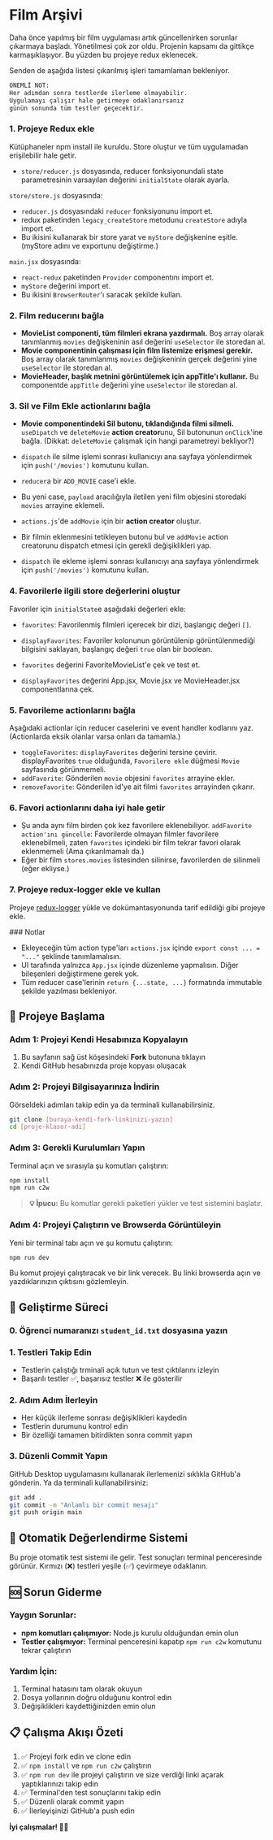 # Film Arşivi

Daha önce yapılmış bir film uygulaması artık güncellenirken sorunlar çıkarmaya başladı. Yönetilmesi çok zor oldu. Projenin kapsamı da gittikçe karmaşıklaşıyor. Bu yüzden bu projeye redux eklenecek.

Senden de aşağıda listesi çıkarılmış işleri tamamlaman bekleniyor.

```sh
ÖNEMLİ NOT:
Her adımdan sonra testlerde ilerleme olmayabilir.
Uygulamayı çalışır hale getirmeye odaklanırsanız
günün sonunda tüm testler geçecektir.
```

### 1. Projeye Redux ekle

Kütüphaneler npm install ile kuruldu. Store oluştur ve tüm uygulamadan erişilebilir hale getir.

- `store/reducer.js` dosyasında, reducer fonksiyonundali state parametresinin varsayılan değerini `initialState` olarak ayarla.

`store/store.js` dosyasında:

- `reducer.js` dosyasındaki `reducer` fonksiyonunu import et.
- redux paketinden `legacy_createStore` metodunu `createStore` adıyla import et.
- Bu ikisini kullanarak bir store yarat ve `myStore` değişkenine eşitle. (myStore adını ve exportunu değiştirme.)

`main.jsx` dosyasında:

- `react-redux` paketinden `Provider` componentını import et.
- `myStore` değerini import et.
- Bu ikisini `BrowserRouter`'ı saracak şekilde kullan.

### 2. Film reducerını bağla

- **MovieList componenti, tüm filmleri ekrana yazdırmalı.** Boş array olarak tanımlanmış `movies` değişkeninin asıl değerini `useSelector` ile storedan al.
- **Movie componentinin çalışması için film listemize erişmesi gerekir.** Boş array olarak tanımlanmış `movies` değişkeninin gerçek değerini yine `useSelector` ile storedan al.
- **MovieHeader, başlık metnini görüntülemek için appTitle'ı kullanır.** Bu componentde `appTitle` değerini yine `useSelector` ile storedan al.

### 3. Sil ve Film Ekle actionlarını bağla

- **Movie componentindeki Sil butonu, tıklandığında filmi silmeli.** `useDipatch` ve `deleteMovie` **action creator**unu, Sil butonunun `onClick`'ine bağla. (Dikkat: `deleteMovie` çalışmak için hangi parametreyi bekliyor?)
- `dispatch` ile silme işlemi sonrası kullanıcıyı ana sayfaya yönlendirmek için `push('/movies')` komutunu kullan.

- `reducer`a bir `ADD_MOVIE` case'i ekle.
- Bu yeni case, `payload` aracılığıyla iletilen yeni film objesini storedaki `movies` arrayine eklemeli.
- `actions.js`'de `addMovie` için bir **action creator** oluştur.
- Bir filmin eklenmesini tetikleyen butonu bul ve `addMovie` action creatorunu dispatch etmesi için gerekli değişiklikleri yap.
- `dispatch` ile ekleme işlemi sonrası kullanıcıyı ana sayfaya yönlendirmek için `push('/movies')` komutunu kullan.

### 4. Favorilerle ilgili store değerlerini oluştur

Favoriler için `initialState`e aşağıdaki değerleri ekle:

- `favorites`: Favorilenmiş filmleri içerecek bir dizi, başlangıç değeri `[]`.
- `displayFavorites`: Favoriler kolonunun görüntülenip görüntülenmediği bilgisini saklayan, başlangıç değeri `true` olan bir boolean.

- `favorites` değerini FavoriteMovieList'e çek ve test et.
- `displayFavorites` değerini App.jsx, Movie.jsx ve MovieHeader.jsx componentlarına çek.

### 5. Favorileme actionlarını bağla

Aşağıdaki actionlar için reducer caselerini ve event handler kodlarını yaz. (Actionlarda eksik olanlar varsa onları da tamamla.)

- `toggleFavorites`: `displayFavorites` değerini tersine çevirir. displayFavorites `true` olduğunda, `Favorilere ekle` düğmesi `Movie` sayfasında görünmemeli.
- `addFavorite`: Gönderilen `movie` objesini `favorites` arrayine ekler.
- `removeFavorite`: Gönderilen id'ye ait filmi `favorites` arrayinden çıkarır.

### 6. Favori actionlarını daha iyi hale getir

- Şu anda aynı film birden çok kez favorilere eklenebiliyor. `addFavorite action'ını güncelle`: Favorilerde olmayan filmler favorilere eklenebilmeli, zaten `favorites` içindeki bir film tekrar favori olarak eklenmemeli (Ama çıkarılmamalı da.)
- Eğer bir film `stores.movies` listesinden silinirse, favorilerden de silinmeli (eğer ekliyse.)

### 7. Projeye redux-logger ekle ve kullan

Projeye [redux-logger](https://github.com/LogRocket/redux-logger) yükle ve dokümantasyonunda tarif edildiği gibi projeye ekle.

### Notlar

- Ekleyeceğin tüm action type'ları `actions.jsx` içinde `export const ... = "..."` şeklinde tanımlamalısın.
- UI tarafında yalnızca `App.jsx` içinde düzenleme yapmalısın. Diğer bileşenleri değiştirmene gerek yok.
- Tüm reducer case'lerinin `return {...state, ...}` formatında immutable şekilde yazılması bekleniyor.

## 🚀 Projeye Başlama

### Adım 1: Projeyi Kendi Hesabınıza Kopyalayın

1. Bu sayfanın sağ üst köşesindeki **Fork** butonuna tıklayın
2. Kendi GitHub hesabınızda proje kopyası oluşacak

### Adım 2: Projeyi Bilgisayarınıza İndirin

Görseldeki adımları takip edin ya da terminali kullanabilirsiniz.

```bash
git clone [buraya-kendi-fork-linkinizi-yazın]
cd [proje-klasor-adi]
```

### Adım 3: Gerekli Kurulumları Yapın

Terminal açın ve sırasıyla şu komutları çalıştırın:

```bash
npm install
npm run c2w
```

> **💡 İpucu:** Bu komutlar gerekli paketleri yükler ve test sistemini başlatır.

### Adım 4: Projeyi Çalıştırın ve Browserda Görüntüleyin

Yeni bir terminal tabı açın ve şu komutu çalıştırın:

```bash
npm run dev
```

Bu komut projeyi çalıştıracak ve bir link verecek. Bu linki browserda açın ve yazdıklarınızın çıktısını gözlemleyin.

## 📝 Geliştirme Süreci

### 0. Öğrenci numaranızı `student_id.txt` dosyasına yazın 

### 1. Testleri Takip Edin

- Testlerin çalıştığı trminali açık tutun ve test çıktılarını izleyin
- Başarılı testler ✅, başarısız testler ❌ ile gösterilir

### 2. Adım Adım İlerleyin

- Her küçük ilerleme sonrası değişiklikleri kaydedin
- Testlerin durumunu kontrol edin
- Bir özelliği tamamen bitirdikten sonra commit yapın

### 3. Düzenli Commit Yapın

GitHub Desktop uygulamasını kullanarak ilerlemenizi sıklıkla GitHub'a gönderin.
Ya da terminali kullanabilirsiniz:

```bash
git add .
git commit -m "Anlamlı bir commit mesajı"
git push origin main
```

## 🧪 Otomatik Değerlendirme Sistemi

Bu proje otomatik test sistemi ile gelir. Test sonuçları terminal penceresinde görünür. Kırmızı (❌) testleri yeşile (✅) çevirmeye odaklanın.

## 🆘 Sorun Giderme

### Yaygın Sorunlar:

- **npm komutları çalışmıyor:** Node.js kurulu olduğundan emin olun
- **Testler çalışmıyor:** Terminal penceresini kapatıp `npm run c2w` komutunu tekrar çalıştırın

### Yardım İçin:

1. Terminal hatasını tam olarak okuyun
2. Dosya yollarının doğru olduğunu kontrol edin
3. Değişiklikleri kaydettiğinizden emin olun

## 📋 Çalışma Akışı Özeti

1. ✅ Projeyi fork edin ve clone edin
2. ✅ `npm install` ve `npm run c2w` çalıştırın
3. ✅ `npm run dev` ile projeyi çalıştırın ve size verdiği linki açarak yaptıklarınızı takip edin
4. ✅ Terminal'den test sonuçlarını takip edin
5. ✅ Düzenli olarak commit yapın
6. ✅ İlerleyişinizi GitHub'a push edin

**İyi çalışmalar! 🎨✨**
